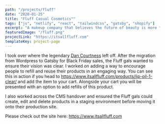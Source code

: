 ```yaml
---
path: "/projects/fluff"
date: "2020-01-25"
title: "Fluff Casual Cosmetics™"
tags: ["js", "netlify", "react", "tailwindcss", "gatsby", "shopify"]
excerpt: "A makeup company that believes the future of beauty is more than makeup."
featuredImage: "/fluff.png"
projectLink: "https://itsallfluff.com"
templateKey: project-page
---
```


I took over where the legendary [Dan Courtness](https://courtness.netlify.com) left off. After the migration from Wordpress to Gatsby for Black Friday sales, the Fluff gals wanted to ensure their vision was clear. I worked on adding a way to encourage people to refill and reuse their products in an engaging way. You can see this in action if you head to <https://www.itsallfluff.com/products/lip-oil-1-clear/> and add the item to your cart. Alongside your cart you will be presented with an option to add refills of this product.

I also worked across the CMS handover and ensured the Fluff gals could create, edit and delete products in a staging environment before moving it onto their production site.

Please check out the site here: <https://www.itsallfluff.com>

